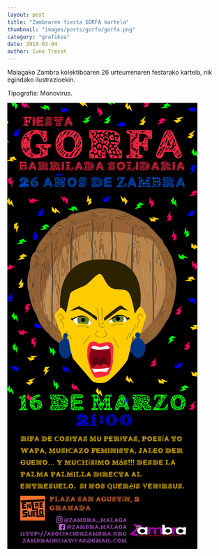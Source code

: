 ```yaml
---
layout: post
title: "Zambraren fiesta GORFA kartela"
thumbnail: "images/posts/gorfa/gorfa.png"
category: "grafikoa"
date: 2018-03-04
author: Iune Trecet
---
```


Malagako Zambra kolektiboaren 26 urteurrenaren festarako kartela, nik
egindako ilustrazioekin.

Tipografia: Monovirus.

<img src="/images/posts/gorfa/gorfa_handia.png" alt="Fiesta GORFA">
